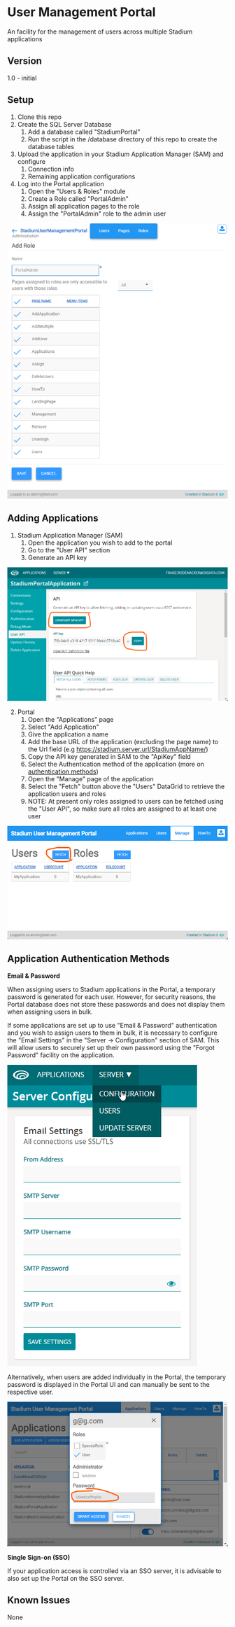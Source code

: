 # User Management Portal

An facility for the management of users across multiple Stadium applications

## Version 
1.0 - initial

## Setup

1. Clone this repo
2. Create the SQL Server Database
   1. Add a database called "StadiumPortal"
   2. Run the script in the /database directory of this repo to create the database tables
3. Upload the application in your Stadium Application Manager (SAM) and configure
   1. Connection info
   2. Remaining application configurations
4. Log into the Portal application
   1. Open the "Users & Roles" module
   2. Create a Role called "PortalAdmin"
   3. Assign all application pages to the role
   4. Assign the "PortalAdmin" role to the admin user

![Portal Create Admin Role](images/portal-create-role.png)

## Adding Applications

1. Stadium Application Manager (SAM)
   1. Open the application you wish to add to the portal
   2. Go to the "User API" section
   3. Generate an API key

![SAM-UserAPIKey-Generation](images/SAM-UserAPIKey-Generation.png)

2. Portal
   1. Open the "Applications" page
   2. Select "Add Application"
   3. Give the application a name
   4. Add the base URL of the application (excluding the page name) to the Url field (e.g https://stadium.server.url/StadiumAppName/)
   4. Copy the API key generated in SAM to the "ApiKey" field
   5. Select the Authentication method of the application (more on [authentication methods](#application-authentication-methods))
   6. Open the "Manage" page of the application
   7. Select the "Fetch" button above the "Users" DataGrid to retrieve the application users and roles
   8. NOTE: At present only roles assigned to users can be fetched using the "User API", so make sure all roles are assigned to at least one user

![Portal-Fetch-Users-Button](images/Portal-Fetch-Users-Button.png)

## Application Authentication Methods

**Email & Password**

When assigning users to Stadium applications in the Portal, a temporary password is generated for each user. However, for security reasons, the Portal database does not store these passwords and does not display them when assigning users in bulk. 

If some applications are set up to use "Email & Password" authentication and you wish to assign users to them in bulk, it is necessary to configure the "Email Settings" in the "Server -> Configuration" section of SAM. This will allow users to securely set up their own password using the "Forgot Password" facility on the application. 

![SAM-Email-Config](images/SAM-Email-Config.png)

Alternatively, when users are added individually in the Portal, the temporary password is displayed in the Portal UI and can manually be sent to the respective user. 

![password-generation](images/password-generation.png)

**Single Sign-on (SSO)**

If your application access is controlled via an SSO server, it is advisable to also set up the Portal on the SSO server. 

## Known Issues
None